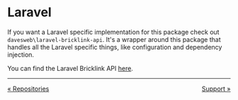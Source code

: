 # Laravel

If you want a Laravel specific implementation for this package check out `davesweb\laravel-bricklink-api`. It's a 
wrapper around this package that handles all the Laravel specific things, like configuration and dependency 
injection.

You  can find the Laravel Bricklink API [here](https://github.com/davesweb/laravel-bricklink-api).

---
<div style="overflow:auto;">
    <div style="float: left;"><a href="repositories.html">&laquo; Repositories</a></div>
    <div style="float: right;"><a href="support.html">Support &raquo;</a></div>
</div>